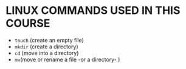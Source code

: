 # LINUX COMMANDS USED IN THIS COURSE

- `touch` (create an empty file)
- `mkdir` (create a directory)
- `cd` (move into a directory)
- `mv`(move or rename a file -or a directory- )
